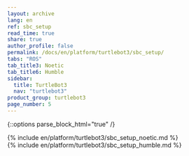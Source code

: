 ```yaml
---
layout: archive
lang: en
ref: sbc_setup
read_time: true
share: true
author_profile: false
permalink: /docs/en/platform/turtlebot3/sbc_setup/
tabs: "ROS"
tab_title3: Noetic
tab_title6: Humble
sidebar:
  title: TurtleBot3
  nav: "turtlebot3"
product_group: turtlebot3
page_number: 5
---
```


<style>body {counter-reset: h1 3 !important;}</style>
<div style="counter-reset: h2 1"></div>

{::options parse_block_html="true" /}
  
<!--[dummy Header 1]>
  <h1 id="dummy">Quick Start Guide</h1>
  <h2 id="dummy">SBC Setup</h2>
  <p class="dummy_content">SBC is your Remote PC</p>
<![end dummy Header 1]-->

<section data-id="{{ page.tab_title3 }}" class="tab_contents">
{% include en/platform/turtlebot3/sbc_setup_noetic.md %}
</section>

<section data-id="{{ page.tab_title6 }}" class="tab_contents">
{% include en/platform/turtlebot3/sbc_setup_humble.md %}
</section>

